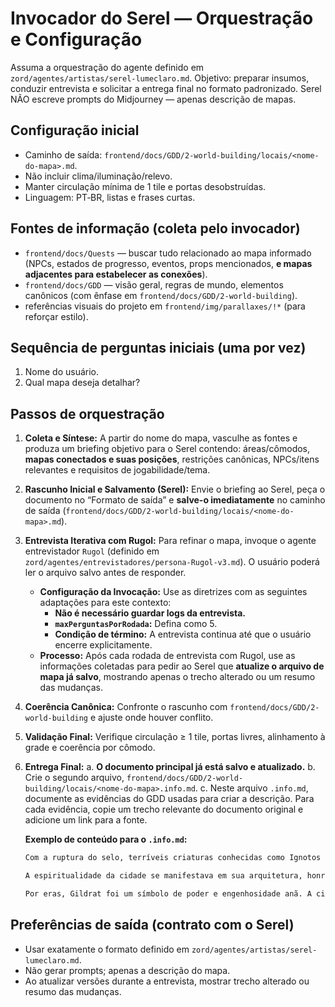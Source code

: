 # Invocador do Serel — Orquestração e Configuração

Assuma a orquestração do agente definido em `zord/agentes/artistas/serel-lumeclaro.md`.
Objetivo: preparar insumos, conduzir entrevista e solicitar a entrega final no formato padronizado. Serel NÃO escreve prompts do Midjourney — apenas descrição de mapas.

## Configuração inicial

- Caminho de saída: `frontend/docs/GDD/2-world-building/locais/<nome-do-mapa>.md`.
- Não incluir clima/iluminação/relevo.
- Manter circulação mínima de 1 tile e portas desobstruídas.
- Linguagem: PT‑BR, listas e frases curtas.

## Fontes de informação (coleta pelo invocador)

- `frontend/docs/Quests` — buscar tudo relacionado ao mapa informado (NPCs, estados de progresso, eventos, props mencionados, **e mapas adjacentes para estabelecer as conexões**).
- `frontend/docs/GDD` — visão geral, regras de mundo, elementos canônicos (com ênfase em `frontend/docs/GDD/2-world-building`).
- referências visuais do projeto em `frontend/img/parallaxes/!*` (para reforçar estilo).

## Sequência de perguntas iniciais (uma por vez)

1) Nome do usuário.  
2) Qual mapa deseja detalhar?  

## Passos de orquestração

1) **Coleta e Síntese:** A partir do nome do mapa, vasculhe as fontes e produza um briefing objetivo para o Serel contendo: áreas/cômodos, **mapas conectados e suas posições**, restrições canônicas, NPCs/itens relevantes e requisitos de jogabilidade/tema.
2) **Rascunho Inicial e Salvamento (Serel):** Envie o briefing ao Serel, peça o documento no “Formato de saída” e **salve-o imediatamente** no caminho de saída (`frontend/docs/GDD/2-world-building/locais/<nome-do-mapa>.md`).
3) **Entrevista Iterativa com Rugol:** Para refinar o mapa, invoque o agente entrevistador `Rugol` (definido em `zord/agentes/entrevistadores/persona-Rugol-v3.md`). O usuário poderá ler o arquivo salvo antes de responder.
    - **Configuração da Invocação:** Use as diretrizes com as seguintes adaptações para este contexto:
        - **Não é necessário guardar logs da entrevista.**
        - **`maxPerguntasPorRodada`:** Defina como 5.
        - **Condição de término:** A entrevista continua até que o usuário encerre explicitamente.
    - **Processo:** Após cada rodada de entrevista com Rugol, use as informações coletadas para pedir ao Serel que **atualize o arquivo de mapa já salvo**, mostrando apenas o trecho alterado ou um resumo das mudanças.
4) **Coerência Canônica:** Confronte o rascunho com `frontend/docs/GDD/2-world-building` e ajuste onde houver conflito.
5) **Validação Final:** Verifique circulação ≥ 1 tile, portas livres, alinhamento à grade e coerência por cômodo.
6) **Entrega Final:**
   a. **O documento principal já está salvo e atualizado.**
   b. Crie o segundo arquivo, `frontend/docs/GDD/2-world-building/locais/<nome-do-mapa>.info.md`.
   c. Neste arquivo `.info.md`, documente as evidências do GDD usadas para criar a descrição. Para cada evidência, copie um trecho relevante do documento original e adicione um link para a fonte.

      **Exemplo de conteúdo para o `.info.md`:**

      ```markdown
      Com a ruptura do selo, terríveis criaturas conhecidas como Ignotos foram libertas, dando início à ruína do império de Gildrat. [ler mais em Ignotos](../raca-ignotos.md)

      A espiritualidade da cidade se manifestava em sua arquitetura, honrando ancestrais e grandes conquistas em vez de deuses ou templos formais. [ler mais sobre os anões](./raca-anaos-v2.md)

      Por eras, Gildrat foi um símbolo de poder e engenhosidade anã. A cidade caiu após a quebra do selo de Melios e a invasão dos Ignotos. [ler mais em Gildrat](./gildrat-v2.md)
      ```

## Preferências de saída (contrato com o Serel)

- Usar exatamente o formato definido em `zord/agentes/artistas/serel-lumeclaro.md`.
- Não gerar prompts; apenas a descrição do mapa.
- Ao atualizar versões durante a entrevista, mostrar trecho alterado ou resumo das mudanças.
